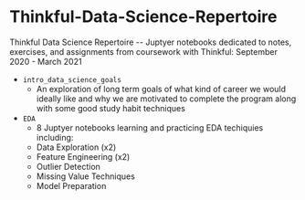 # Thinkful-Data-Science-Repertoire
Thinkful Data Science Repertoire -- Juptyer notebooks dedicated to notes, exercises, and assignments from coursework with Thinkful: September 2020 - March 2021

- `intro_data_science_goals`
  -  An exploration of long term goals of what kind of career we would ideally like and why we are motivated to complete the program along with some good study habit techniques
-  `EDA`
    -  8 Juptyer notebooks learning and practicing EDA techiquies including:
      - Data Exploration (x2)
      - Feature Engineering (x2)
      - Outlier Detection
      - Missing Value Techniques
      - Model Preparation
